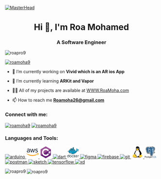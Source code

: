 <a href="https://rishavchanda.io">
  <img src="https://i.pinimg.com/originals/d9/d3/58/d9d358be24f3186070cfc996b04e1984.gif" alt="MasterHead" width="1000" height="200">
</a>
<h1 align="center">Hi 👋, I'm Roa Mohamed</h1>
<h3 align="center">A Software Engineer</h3>


<p align="left"> <img src="https://komarev.com/ghpvc/?username=roapro9&label=Profile%20views&color=0e75b6&style=flat" alt="roapro9" /> </p>

<p align="left"> <a href="https://twitter.com/roamoha9" target="blank"><img src="https://img.shields.io/twitter/follow/roamoha9?logo=twitter&style=for-the-badge" alt="roamoha9" /></a> </p>

- 🔭 I’m currently working on **Vivid which is an AR ios App**

- 🌱 I’m currently learning **ARKit and Vapor**

- 👨‍💻 All of my projects are available at [WWW.RoaMoha.com](WWW.RoaMoha.com)

- 📫 How to reach me **Roamoha26@gmail.com**

<h3 align="left">Connect with me:</h3>
<p align="left">
<a href="https://twitter.com/roamoha9" target="blank"><img align="center" src="https://raw.githubusercontent.com/rahuldkjain/github-profile-readme-generator/master/src/images/icons/Social/twitter.svg" alt="roamoha9" height="30" width="40" /></a>
<a href="https://linkedin.com/in/roamoha9" target="blank"><img align="center" src="https://raw.githubusercontent.com/rahuldkjain/github-profile-readme-generator/master/src/images/icons/Social/linked-in-alt.svg" alt="roamoha9" height="30" width="40" /></a>
</p>

<h3 align="left">Languages and Tools:</h3>
<p align="left"> <a href="https://www.arduino.cc/" target="_blank" rel="noreferrer"> <img src="https://cdn.worldvectorlogo.com/logos/arduino-1.svg" alt="arduino" width="40" height="40"/> </a> <a href="https://aws.amazon.com" target="_blank" rel="noreferrer"> <img src="https://raw.githubusercontent.com/devicons/devicon/master/icons/amazonwebservices/amazonwebservices-original-wordmark.svg" alt="aws" width="40" height="40"/> </a> <a href="https://www.w3schools.com/cs/" target="_blank" rel="noreferrer"> <img src="https://raw.githubusercontent.com/devicons/devicon/master/icons/csharp/csharp-original.svg" alt="csharp" width="40" height="40"/> </a> <a href="https://dart.dev" target="_blank" rel="noreferrer"> <img src="https://www.vectorlogo.zone/logos/dartlang/dartlang-icon.svg" alt="dart" width="40" height="40"/> </a> <a href="https://www.docker.com/" target="_blank" rel="noreferrer"> <img src="https://raw.githubusercontent.com/devicons/devicon/master/icons/docker/docker-original-wordmark.svg" alt="docker" width="40" height="40"/> </a> <a href="https://www.figma.com/" target="_blank" rel="noreferrer"> <img src="https://www.vectorlogo.zone/logos/figma/figma-icon.svg" alt="figma" width="40" height="40"/> </a> <a href="https://firebase.google.com/" target="_blank" rel="noreferrer"> <img src="https://www.vectorlogo.zone/logos/firebase/firebase-icon.svg" alt="firebase" width="40" height="40"/> </a> <a href="https://git-scm.com/" target="_blank" rel="noreferrer"> <img src="https://www.vectorlogo.zone/logos/git-scm/git-scm-icon.svg" alt="git" width="40" height="40"/> </a> <a href="https://www.linux.org/" target="_blank" rel="noreferrer"> <img src="https://raw.githubusercontent.com/devicons/devicon/master/icons/linux/linux-original.svg" alt="linux" width="40" height="40"/> </a> <a href="https://www.postgresql.org" target="_blank" rel="noreferrer"> <img src="https://raw.githubusercontent.com/devicons/devicon/master/icons/postgresql/postgresql-original-wordmark.svg" alt="postgresql" width="40" height="40"/> </a> <a href="https://postman.com" target="_blank" rel="noreferrer"> <img src="https://www.vectorlogo.zone/logos/getpostman/getpostman-icon.svg" alt="postman" width="40" height="40"/> </a> <a href="https://www.sketch.com/" target="_blank" rel="noreferrer"> <img src="https://www.vectorlogo.zone/logos/sketchapp/sketchapp-icon.svg" alt="sketch" width="40" height="40"/> </a> <a href="https://www.tensorflow.org" target="_blank" rel="noreferrer"> <img src="https://www.vectorlogo.zone/logos/tensorflow/tensorflow-icon.svg" alt="tensorflow" width="40" height="40"/> </a> <a href="https://www.adobe.com/products/xd.html" target="_blank" rel="noreferrer"> <img src="https://cdn.worldvectorlogo.com/logos/adobe-xd.svg" alt="xd" width="40" height="40"/> </a> </p>

<p><img align="left" src="https://github-readme-stats.vercel.app/api/top-langs?username=roapro9&show_icons=true&locale=en&layout=compact" alt="roapro9" /></p>

<p>&nbsp;<img align="center" src="https://github-readme-stats.vercel.app/api?username=roapro9&show_icons=true&locale=en" alt="roapro9" /></p>
